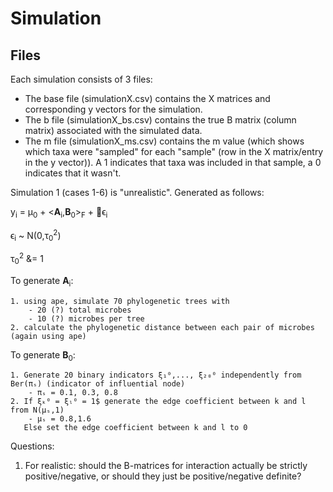 # Simulation

## Files
Each simulation consists of 3 files:
- The base file (simulationX.csv) contains the X matrices and corresponding y vectors for the simulation.
- The b file (simulationX_bs.csv) contains the true B matrix (column matrix) associated with the simulated data.
- The m file (simulationX_ms.csv) contains the m value (which shows which taxa were "sampled" for each "sample" (row in the X matrix/entry in the y vector)). A 1 indicates that taxa was included in that sample, a 0 indicates that it wasn't.

Simulation 1 (cases 1-6) is "unrealistic". Generated as follows:

y<sub>i</sub> = μ<sub>0</sub> + <**A**<sub>i</sub>,**B**<sub>0</sub>><sub>F</sub> + ϵ<sub>i</sub>

ϵ<sub>i</sub> ~ N(0,τ<sub>0</sub><sup>2</sup>)

τ<sub>0</sub><sup>2</sup> &= 1


To generate **A**<sub>i</sub>:

    1. using ape, simulate 70 phylogenetic trees with
        - 20 (?) total microbes
        - 10 (?) microbes per tree
    2. calculate the phylogenetic distance between each pair of microbes (again using ape)


To generate **B**<sub>0</sub>:

    1. Generate 20 binary indicators ξ₁⁰,..., ξ₂₀⁰ independently from Ber(πₛ) (indicator of influential node)
        - πₛ = 0.1, 0.3, 0.8
    2. If ξₖ⁰ = ξₗ⁰ = 1$ generate the edge coefficient between k and l from N(μₛ,1)
        - μₛ = 0.8,1.6
       Else set the edge coefficient between k and l to 0


Questions:
1. For realistic: should the B-matrices for interaction actually be strictly positive/negative, or should they just be positive/negative definite?
